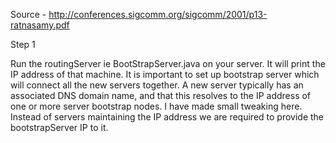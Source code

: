 Source - http://conferences.sigcomm.org/sigcomm/2001/p13-ratnasamy.pdf

Step 1

Run the routingServer ie BootStrapServer.java on your server. It will print the IP address of that machine.
It is important to set up bootstrap server which will connect all the new servers together. A new server typically has an associated DNS domain name, and that this resolves to the IP address of one or more server bootstrap nodes. 
I have made small tweaking here. Instead of servers maintaining the IP address we are required to provide the bootstrapServer IP to it.


